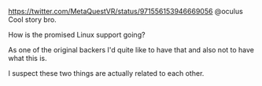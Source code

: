 https://twitter.com/MetaQuestVR/status/971556153946669056 @oculus Cool story bro.

How is the promised Linux support going?

As one of the original backers I'd quite like to have that and also not to have what this is.

I suspect these two things are actually related to each other.